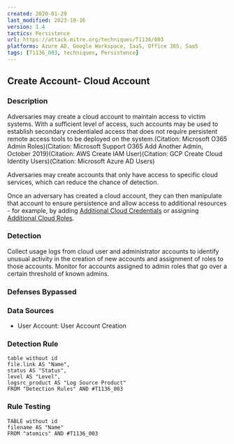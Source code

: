 ```yaml
---
created: 2020-01-29
last_modified: 2023-10-16
version: 1.4
tactics: Persistence
url: https://attack.mitre.org/techniques/T1136/003
platforms: Azure AD, Google Workspace, IaaS, Office 365, SaaS
tags: [T1136_003, techniques, Persistence]
---
```


## Create Account- Cloud Account

### Description

Adversaries may create a cloud account to maintain access to victim systems. With a sufficient level of access, such accounts may be used to establish secondary credentialed access that does not require persistent remote access tools to be deployed on the system.(Citation: Microsoft O365 Admin Roles)(Citation: Microsoft Support O365 Add Another Admin, October 2019)(Citation: AWS Create IAM User)(Citation: GCP Create Cloud Identity Users)(Citation: Microsoft Azure AD Users)

Adversaries may create accounts that only have access to specific cloud services, which can reduce the chance of detection.

Once an adversary has created a cloud account, they can then manipulate that account to ensure persistence and allow access to additional resources - for example, by adding [Additional Cloud Credentials](https://attack.mitre.org/techniques/T1098/001) or assigning [Additional Cloud Roles](https://attack.mitre.org/techniques/T1098/003).

### Detection

Collect usage logs from cloud user and administrator accounts to identify unusual activity in the creation of new accounts and assignment of roles to those accounts. Monitor for accounts assigned to admin roles that go over a certain threshold of known admins.

### Defenses Bypassed



### Data Sources

  - User Account: User Account Creation
### Detection Rule

```dataview
table without id
file.link AS "Name",
status AS "Status",
level AS "Level",
logsrc_product AS "Log Source Product"
FROM "Detection Rules" AND #T1136_003
```

### Rule Testing

```dataview
TABLE without id
filename AS "Name"
FROM "atomics" AND #T1136_003
```
